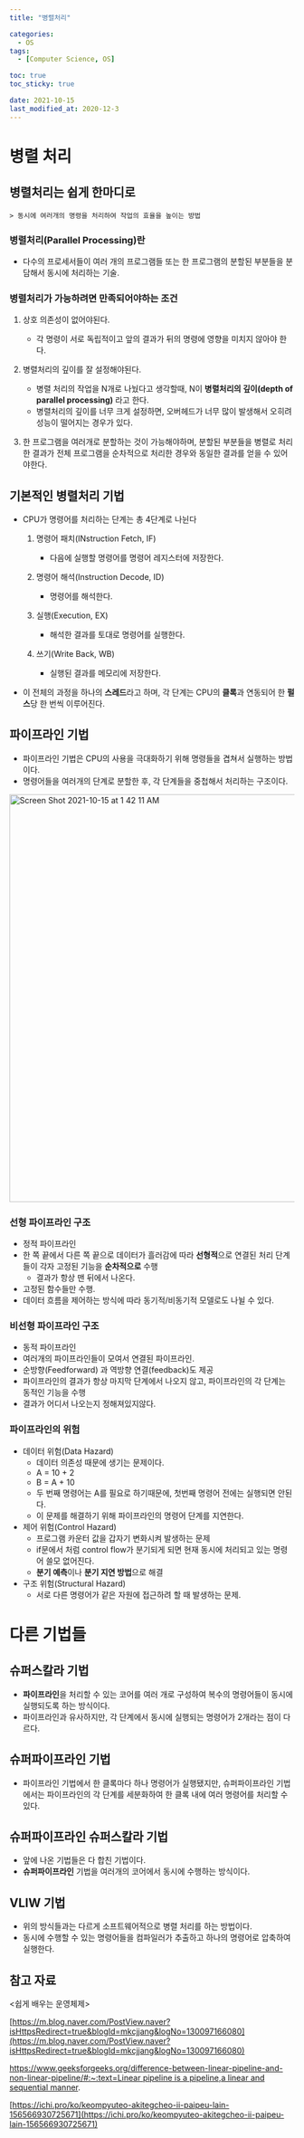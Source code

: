 ```yaml
---
title: "병렬처리"

categories:
  - OS
tags:
  - [Computer Science, OS]

toc: true
toc_sticky: true

date: 2021-10-15
last_modified_at: 2020-12-3
---
```


# 병렬 처리

## 병렬처리는 쉽게 한마디로

    > 동시에 여러개의 명령을 처리하여 작업의 효율을 높이는 방법

### 병렬처리(Parallel Processing)란

- 다수의 프로세서들이 여러 개의 프로그램들 또는 한 프로그램의 분할된 부분들을 분담해서 동시에 처리하는 기술.

### 병렬처리가 가능하려면 만족되어야하는 조건

1. 상호 의존성이 없어야된다.
    - 각 명령이 서로 독립적이고 앞의 결과가 뒤의 명령에 영향을 미치지 않아야 한다.
2. 병렬처리의 깊이를 잘 설정해야된다.
    - 병렬 처리의 작업을 N개로 나눴다고 생각할때, N이 **병렬처리의 깊이(depth of parallel processing)**  라고 한다.
    - 병렬처리의 깊이를 너무 크게 설정하면, 오버헤드가 너무 많이 발생해서 오히려 성능이 떨어지는 경우가 있다.
    
3. 한 프로그램을 여러개로 분할하는 것이 가능해야하며, 분할된 부분들을 병렬로 처리한 결과가 전체 프로그램을 순차적으로 처리한 경우와 동일한 결과를 얻을 수 있어야한다.

## 기본적인 병렬처리 기법



- CPU가 명령어를 처리하는 단계는 총 4단계로 나뉜다
    
    1) 명령어 패치(INstruction Fetch, IF) 
    
        - 다음에 실행할 명령어를 명령어 레지스터에 저장한다.
    
    2) 명령어 해석(Instruction Decode, ID) 
    
        - 명령어를 해석한다.
    
    3) 실행(Execution, EX)
    
        - 해석한 결과를 토대로 명령어를 실행한다.
    
    4) 쓰기(Write Back, WB)
    
        - 실행된 결과를 메모리에 저장한다.

- 이  전체의 과정을 하나의 **스레드**라고 하며, 각 단계는 CPU의 **클록**과 연동되어 한 **펄스**당 한 번씩 이루어진다.

## 파이프라인 기법



- 파이프라인 기법은 CPU의 사용을 극대화하기 위해 명령들을 겹쳐서 실행하는 방법이다.
- 명령어들을 여러개의 단계로 분할한 후, 각 단계들을 중첩해서 처리하는 구조이다.

<img width="721" alt="Screen Shot 2021-10-15 at 1 42 11 AM" src="https://user-images.githubusercontent.com/33091784/137366545-337ca9d0-2d6a-43db-8b77-7ecdb2270358.png">


### 선형 파이프라인 구조

- 정적 파이프라인
- 한 쪽 끝에서 다른 쪽 끝으로 데이터가 흘러감에 따라 **선형적**으로 연결된 처리 단계들이 각자 고정된 기능을 **순차적으로** 수행
    - 결과가 항상 맨 뒤에서 나온다.
- 고정된 함수들만 수행.
- 데이터 흐름을 제어하는 방식에 따라 동기적/비동기적 모델로도 나뉠 수 있다.

### 비선형 파이프라인 구조

- 동적 파이프라인
- 여러개의 파이프라인들이 모여서 연결된 파이프라인.
- 순방향(Feedforward) 과 역방향 연결(feedback)도 제공
- 파이프라인의 결과가 항상 마지막 단계에서 나오지 않고, 파이프라인의 각 단계는 동적인 기능을 수행
- 결과가 어디서 나오는지 정해져있지않다.

### 파이프라인의 위험

- 데이터 위험(Data Hazard)
    - 데이터 의존성 때문에 생기는 문제이다.
    - A = 10 + 2
    - B = A + 10
    - 두 번째 명령어는 A를 필요로 하기때문에, 첫번째 명령어 전에는 실행되면 안된다.
    - 이 문제를 해결하기 위해 파이프라인의 명령어 단계를 지연한다.
- 제어 위험(Control Hazard)
    - 프로그램 카운터 값을 갑자기 변화시켜 발생하는 문제
    - if문에서 처럼 control flow가 분기되게 되면 현재 동시에 처리되고 있는 명령어 쓸모 없어진다.
    - **분기 예측**이나 **분기 지연 방법**으로 해결
- 구조 위험(Structural Hazard)
    - 서로 다른 명령어가 같은 자원에 접근하려 할 때 발생하는 문제.

# 다른 기법들


## 슈퍼스칼라 기법

- **파이프라인**을 처리할 수 있는 코어를 여러 개로 구성하여 복수의 명령어들이 동시에 실행되도록 하는 방식이다.
- 파이프라인과 유사하지만, 각 단계에서 동시에 실행되는 명령어가 2개라는 점이 다르다.

## 슈퍼파이프라인 기법

- 파이프라인 기법에서 한 클록마다 하나 명령어가 실행됐지만, 슈퍼파이프라인 기법에서는 파이프라인의 각 단계를 세분화하여 한 클록 내에 여러 명령어를 처리할 수 있다.

## 슈퍼파이프라인 슈퍼스칼라 기법

- 앞에 나온 기법들은 다 합친 기법이다.
- **슈퍼파이프라인** 기법을 여러개의 코어에서 동시에 수행하는 방식이다.

## VLIW 기법

- 위의 방식들과는 다르게 소프트웨어적으로 병렬 처리를 하는 방법이다.
- 동시에 수행할 수 있는 명령어들을 컴파일러가 추출하고 하나의 명령어로 압축하여 실행한다.

## 참고 자료

<쉽게 배우는 운영체제>

[https://m.blog.naver.com/PostView.naver?isHttpsRedirect=true&blogId=mkcjjang&logNo=130097166080](https://m.blog.naver.com/PostView.naver?isHttpsRedirect=true&blogId=mkcjjang&logNo=130097166080)

[https://www.geeksforgeeks.org/difference-between-linear-pipeline-and-non-linear-pipeline/#:~:text=Linear pipeline is a pipeline,a linear and sequential manner](https://www.geeksforgeeks.org/difference-between-linear-pipeline-and-non-linear-pipeline/#:~:text=Linear%20pipeline%20is%20a%20pipeline,a%20linear%20and%20sequential%20manner).

[https://ichi.pro/ko/keompyuteo-akitegcheo-ii-paipeu-lain-156566930725671](https://ichi.pro/ko/keompyuteo-akitegcheo-ii-paipeu-lain-156566930725671)
